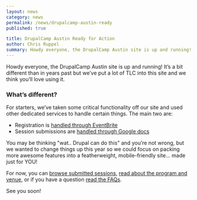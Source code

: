 ```yaml
---
layout: news
category: news
permalink: /news/drupalcamp-austin-ready
published: true

title: DrupalCamp Austin Ready for Action
author: Chris Ruppel
summary: Howdy everyone, the DrupalCamp Austin site is up and running! It’s a bit different than in years past but we’ve put a lot of TLC into this site and we think you’ll love using it.
---
```


Howdy everyone, the DrupalCamp Austin site is up and running! It’s a bit different than in years past but we’ve put a lot of TLC into this site and we think you’ll love using it.

### What’s different?

For starters, we’ve taken some critical functionality off our site and used other dedicated services to handle certain things. The main two are:

* Registration is [handled through EventBrite](http://drupalcampaustin.eventbrite.com/)
* Session submissions are [handled through Google docs](http://bit.ly/drupalatx-speak)

You may be thinking "wat.. Drupal can do this" and you’re not wrong, but we wanted to change things up this year so we could focus on packing more awesome features into a featherweight, mobile-friendly site... made just for YOU!

For now, you can [browse submitted sessions](/sessions), [read about the program and venue](/about), or if you have a question [read the FAQs](/faq).

See you soon!
